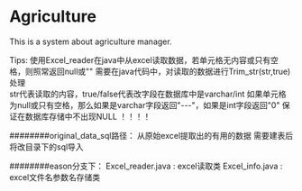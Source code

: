 # Agriculture

This is a system about agriculture manager.

Tips: 使用Excel_reader在java中从excel读取数据，若单元格无内容或只有空格，则照常返回null或""
      需要在java代码中，对读取的数据进行Trim_str(str,true)处理  
      str代表读取的内容，true/false代表改字段在数据库中是varchar/int
      如果单元格为null或只有空格，那么如果是varchar字段返回"---"，如果是int字段返回"0"
      保证在数据库存储中不出现NULL  ！！！！

########original_data_sql路径：
      从原始excel提取出的有用的数据
      需要建表后将改目录下的sql导入

########eason分支下：
      Excel_reader.java  : excel读取类
      Excel_info.java  : excel文件名参数名存储类